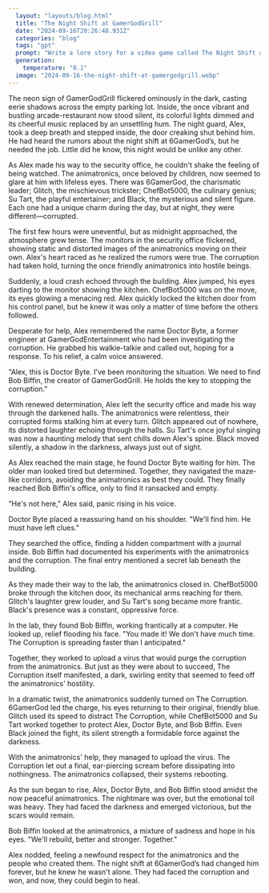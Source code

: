 ```yaml
---
  layout: "layouts/blog.html"
  title: "The Night Shift at GamerGodGrill"
  date: "2024-09-16T20:26:48.931Z"
  categories: "blog"
  tags: "gpt"
  prompt: "Write a lore story for a video game called The Night Shift at 6GamerGod’s, using the characters “6GamerGod, Glitch, ChefBot5000, Su Tart, Black, Bob Biffin, Doctor Byte, and The Corruption”. Make the story dramatic and tense, with some emotional moments. The story takes place in GamerGodGrill. A night guard has come to work the night shift. But the corruption slowly has corrupted the animatronics and made them hostile. The animatronics “6GamerGod, Glitch, ChefBot5000, Su Tart, and Black”, were now hostile beings, set on destroying the night guards. Soon, the night guard teams up with Doctor Byte to find Bob Biffin, the creator of GamerGodGrill and CEO of GamerGodEntertainment. Together, they must defeat the corruption, but there is a plot twist at the end where the animatronics come to help"
  generation: 
    temperature: "0.1"
  image: "2024-09-16-the-night-shift-at-gamergodgrill.webp"
---
```

The neon sign of GamerGodGrill flickered ominously in the dark, casting eerie shadows across the empty parking lot. Inside, the once vibrant and bustling arcade-restaurant now stood silent, its colorful lights dimmed and its cheerful music replaced by an unsettling hum. The night guard, Alex, took a deep breath and stepped inside, the door creaking shut behind him. He had heard the rumors about the night shift at 6GamerGod’s, but he needed the job. Little did he know, this night would be unlike any other.

As Alex made his way to the security office, he couldn't shake the feeling of being watched. The animatronics, once beloved by children, now seemed to glare at him with lifeless eyes. There was 6GamerGod, the charismatic leader; Glitch, the mischievous trickster; ChefBot5000, the culinary genius; Su Tart, the playful entertainer; and Black, the mysterious and silent figure. Each one had a unique charm during the day, but at night, they were different—corrupted.

The first few hours were uneventful, but as midnight approached, the atmosphere grew tense. The monitors in the security office flickered, showing static and distorted images of the animatronics moving on their own. Alex's heart raced as he realized the rumors were true. The corruption had taken hold, turning the once friendly animatronics into hostile beings.

Suddenly, a loud crash echoed through the building. Alex jumped, his eyes darting to the monitor showing the kitchen. ChefBot5000 was on the move, its eyes glowing a menacing red. Alex quickly locked the kitchen door from his control panel, but he knew it was only a matter of time before the others followed.

Desperate for help, Alex remembered the name Doctor Byte, a former engineer at GamerGodEntertainment who had been investigating the corruption. He grabbed his walkie-talkie and called out, hoping for a response. To his relief, a calm voice answered.

"Alex, this is Doctor Byte. I've been monitoring the situation. We need to find Bob Biffin, the creator of GamerGodGrill. He holds the key to stopping the corruption."

With renewed determination, Alex left the security office and made his way through the darkened halls. The animatronics were relentless, their corrupted forms stalking him at every turn. Glitch appeared out of nowhere, its distorted laughter echoing through the halls. Su Tart's once joyful singing was now a haunting melody that sent chills down Alex's spine. Black moved silently, a shadow in the darkness, always just out of sight.

As Alex reached the main stage, he found Doctor Byte waiting for him. The older man looked tired but determined. Together, they navigated the maze-like corridors, avoiding the animatronics as best they could. They finally reached Bob Biffin's office, only to find it ransacked and empty.

"He's not here," Alex said, panic rising in his voice.

Doctor Byte placed a reassuring hand on his shoulder. "We'll find him. He must have left clues."

They searched the office, finding a hidden compartment with a journal inside. Bob Biffin had documented his experiments with the animatronics and the corruption. The final entry mentioned a secret lab beneath the building.

As they made their way to the lab, the animatronics closed in. ChefBot5000 broke through the kitchen door, its mechanical arms reaching for them. Glitch's laughter grew louder, and Su Tart's song became more frantic. Black's presence was a constant, oppressive force.

In the lab, they found Bob Biffin, working frantically at a computer. He looked up, relief flooding his face. "You made it! We don't have much time. The Corruption is spreading faster than I anticipated."

Together, they worked to upload a virus that would purge the corruption from the animatronics. But just as they were about to succeed, The Corruption itself manifested, a dark, swirling entity that seemed to feed off the animatronics' hostility.

In a dramatic twist, the animatronics suddenly turned on The Corruption. 6GamerGod led the charge, his eyes returning to their original, friendly blue. Glitch used its speed to distract The Corruption, while ChefBot5000 and Su Tart worked together to protect Alex, Doctor Byte, and Bob Biffin. Even Black joined the fight, its silent strength a formidable force against the darkness.

With the animatronics' help, they managed to upload the virus. The Corruption let out a final, ear-piercing scream before dissipating into nothingness. The animatronics collapsed, their systems rebooting.

As the sun began to rise, Alex, Doctor Byte, and Bob Biffin stood amidst the now peaceful animatronics. The nightmare was over, but the emotional toll was heavy. They had faced the darkness and emerged victorious, but the scars would remain.

Bob Biffin looked at the animatronics, a mixture of sadness and hope in his eyes. "We'll rebuild, better and stronger. Together."

Alex nodded, feeling a newfound respect for the animatronics and the people who created them. The night shift at 6GamerGod’s had changed him forever, but he knew he wasn't alone. They had faced the corruption and won, and now, they could begin to heal.
